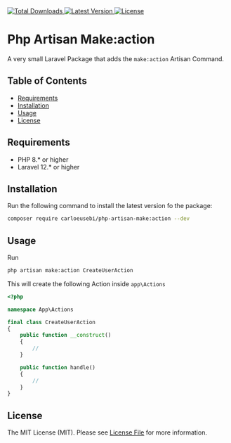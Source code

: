 <a href="https://packagist.org/packages/carloeusebi/php-artisan-make:action" target="_blank">
    <img alt="Total Downloads" src="https://img.shields.io/packagist/dt/carloeusebi/php-artisan-make:action">
</a>
<a href="https://packagist.org/packages/carloeusebi/php-artisan-make:action" target="_blank">
    <img alt="Latest Version" src="https://img.shields.io/packagist/v/carloeusebi/php-artisan-make:action">
</a>
<a href="https://packagist.org/packages/carloeusebi/php-artisan-make:action" target="_blank">
    <img alt="License" src="https://img.shields.io/packagist/l/carloeusebi/php-artisan-make:action">
</a>

# Php Artisan Make:action

A very small Laravel Package that adds the `make:action` Artisan Command.

## Table of Contents

- [Requirements](#requirements)
- [Installation](#installation)
- [Usage](#usage)
- [License](#license)

## Requirements

- PHP 8.* or higher
- Laravel 12.* or higher

## Installation

Run the following command to install the latest version fo the package:

```bash
composer require carloeusebi/php-artisan-make:action --dev
```

## Usage

Run

```bash
php artisan make:action CreateUserAction
```

This will create the following Action inside `app\Actions`

```php
<?php

namespace App\Actions

final class CreateUserAction
{
    public function __construct()
    {
        //
    }

    public function handle()
    {
        //
    }
}
```

## License

The MIT License (MIT). Please see [License File](LICENSE.md) for more information.